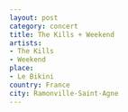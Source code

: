 ```yaml
---
layout: post
category: concert
title: The Kills + Weekend
artists: 
- The Kills
- Weekend
place: 
- Le Bikini
country: France
city: Ramonville-Saint-Agne
---
```



